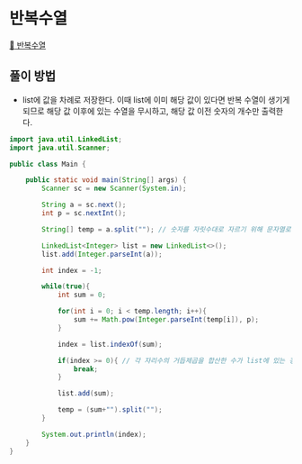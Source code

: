 # 반복수열
[:link: 반복수열](https://www.acmicpc.net/problem/2331)   

## 풀이 방법
+ list에 값을 차례로 저장한다. 이때 list에 이미 해당 값이 있다면 반복 수열이 생기게 되므로 해당 값 이후에 있는 수열을 무시하고, 해당 값 이전 숫자의 개수만 출력한다.
```java
import java.util.LinkedList;
import java.util.Scanner;

public class Main {

    public static void main(String[] args) {
        Scanner sc = new Scanner(System.in);

        String a = sc.next();
        int p = sc.nextInt();

        String[] temp = a.split(""); // 숫자를 자릿수대로 자르기 위해 문자열로 받아 자름

        LinkedList<Integer> list = new LinkedList<>();
        list.add(Integer.parseInt(a));

        int index = -1;

        while(true){
            int sum = 0;

            for(int i = 0; i < temp.length; i++){
                sum += Math.pow(Integer.parseInt(temp[i]), p);
            }

            index = list.indexOf(sum);

            if(index >= 0){ // 각 자리수의 거듭제곱을 합산한 수가 list에 있는 경우 반복을 멈추고 index를 출력
                break;
            }

            list.add(sum);

            temp = (sum+"").split("");
        }

        System.out.println(index);
    }
}
```